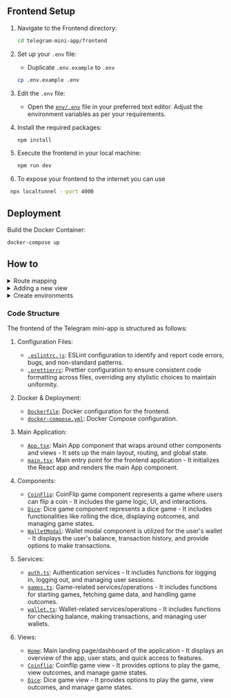 ## Frontend Setup

1. Navigate to the Frontend directory:

   ```sh
   cd telegram-mini-app/frontend
   ```

2. Set up your `.env` file:
   
   - Duplicate `.env.example` to `.env`

    ```sh
   cp .env.example .env
   ```

3.  Edit the `.env` file:

    - Open the [`env/.env`](https://github.com/Fardenz/telegram-mini-app/blob/main/frontend/env/.env.example) file in your preferred text editor. Adjust the environment variables as per your requirements.

4. Install the required packages:

    ```sh
   npm install
   ```
6. Execute the frontend in your local machine:

   ```sh
   npm run dev
   ```
7. To expose your frontend to the internet you can use 
  ```sh
   npx localtunnel --port 4000
   ```



## Deployment
Build the Docker Container:
   
```sh
docker-compose up 
```



## How to

<details>
<summary>Route mapping</summary>
update the [`tsconfig.json`](https://github.com/Fardenz/telegram-mini-                  
      app/blob/main/frontend/tsconfig.json) and [`tsconfig.vite.json`](https://github.com/Fardenz/telegram-mini- 
      app/blob/main/frontend/tsconfig.vite.json) to use the new path aliases, just like all the rest.

</details>

<details>
<summary>Adding a new view</summary>
      1. Create a new route in [`paths.ts`](https://github.com/Fardenz/telegram-mini- 
         app/blob/main/frontend/src/router/paths.ts).
      2. Add the route to the router. If a header is needed, ensure to include the `MainLayout` component.
      3. Create the view in the `views` folder.

</details>
<details>
<summary>Create environments</summary>
- Development: File .env.development on env folder.
- Production: File .env.production on env folder.

Create this two files and copy the info of the .env.example file
</details>


### Code Structure

The frontend of the Telegram mini-app is structured as follows:

1. Configuration Files:
   - [`.eslintrc.js`](https://github.com/Fardenz/telegram-mini-app/blob/main/frontend/.eslintrc.js): ESLint configuration to identify and report code errors, bugs, and non-standard patterns.
   - [`.prettierrc`](https://github.com/Fardenz/telegram-mini-app/blob/main/frontend/.prettierrc): Prettier configuration to ensure consistent code formatting across files, overriding any stylistic choices to maintain uniformity.
  
2. Docker & Deployment:
   - [`Dockerfile`](https://github.com/Fardenz/telegram-mini-app/blob/main/frontend/Dockerfile): Docker configuration for the frontend.
   - [`docker-compose.yml`](https://github.com/Fardenz/telegram-mini-app/blob/main/frontend/docker-compose.yml): Docker Compose configuration.

3. Main Application:
   - [`App.tsx`](https://github.com/Fardenz/telegram-mini-app/blob/main/frontend/src/App.tsx): Main App component that wraps around other components and views - It sets up the main layout, routing, and global state.
   - [`main.tsx`](https://github.com/Fardenz/telegram-mini-app/blob/main/frontend/src/main.tsx): Main entry point for the frontend application - It initializes the React app and renders the main App component.
  
4. Components:
   - [`CoinFlip`](https://github.com/Fardenz/telegram-mini-app/blob/main/frontend/src/components/CoinFlip/index.tsx): CoinFlip game component represents a game where users can flip a coin - It includes the game logic, UI, and interactions.
   - [`Dice`](https://github.com/Fardenz/telegram-mini-app/blob/main/frontend/src/components/Dice/index.tsx): Dice game component represents a dice game - It includes functionalities like rolling the dice, displaying outcomes, and managing game states.
   - [`WalletModal`](https://github.com/Fardenz/telegram-mini-app/blob/main/frontend/src/components/Wallet/WalletModal.tsx): Wallet modal component is utilized for the user's wallet - It displays the user's balance, transaction history, and provide options to make transactions.
  
5. Services:
   - [`auth.ts`](https://github.com/Fardenz/telegram-mini-app/blob/main/frontend/src/services/auth.ts): Authentication services - It includes functions for logging in, logging out, and managing user sessions.
   - [`games.ts`](https://github.com/Fardenz/telegram-mini-app/blob/main/frontend/src/services/games.ts): Game-related services/operations - It includes functions for starting games, fetching game data, and handling game outcomes.
   - [`wallet.ts`](https://github.com/Fardenz/telegram-mini-app/blob/main/frontend/src/services/wallet.ts): Wallet-related services/operations - It includes functions for checking balance, making transactions, and managing user wallets.
  
6. Views:
   - [`Home`](https://github.com/Fardenz/telegram-mini-app/blob/main/frontend/src/views/Home/index.tsx): Main landing page/dashboard of the application - It displays an overview of the app, user stats, and quick access to features.
   - [`Coinflip`](https://github.com/Fardenz/telegram-mini-app/blob/main/frontend/src/views/Games/Coinflip/index.tsx): Coinflip game view - It provides options to play the game, view outcomes, and manage game states.
   - [`Dice`](https://github.com/Fardenz/telegram-mini-app/blob/main/frontend/src/views/Games/Dice/index.tsx): Dice game view - It provides options to play the game, view outcomes, and manage game states.

